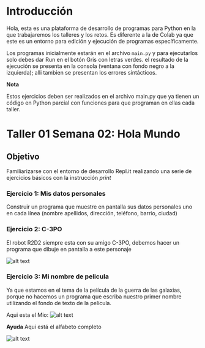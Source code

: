 
# Introducción
Hola, esta es una plataforma de desarrollo de programas para Python en la que trabajaremos los talleres y los retos. Es diferente a la de Colab ya que este es un entorno para edición y ejecución de programas específicamente.

Los programas inicialmente estarán en el archivo ``main.py`` y para ejecutarlos solo debes dar Run en el botón Gris con letras verdes. el resultado de la ejecución se presenta en la consola (ventana con fondo negro a la izquierda); alli tambien se presentan los errores sintácticos.


**Nota**

  Estos ejercicios deben ser realizados en el archivo main.py que ya tienen un código en Python parcial con funciones para que programan en ellas cada taller.

# Taller 01 Semana 02: Hola Mundo 
  ## Objetivo
  Familiarizarse con el entorno de desarrollo Repl.it realizando una serie de ejercicios básicos con la instrucción *print*

  
  ### Ejercicio 1: Mis datos personales
Construir un programa que muestre en pantalla sus datos personales uno en cada línea (nombre apellidos, dirección, teléfono, barrio, ciudad)

  ### Ejercicio 2: C-3PO
  El robot R2D2 siempre esta con su amigo C-3PO, debemos hacer un programa que dibuje en pantalla a este personaje 

![alt text](https://raw.githubusercontent.com/oscarhf/Materiales_de_apoyo/master/C3.png)

 ### Ejercicio 3: Mi nombre de pelicula
 Ya que estamos en el tema de la película de la guerra de las galaxias, porque no hacemos un programa que escriba nuestro primer nombre utilizando el fondo de texto de la película.
 
 Aqui esta el Mio:
 ![alt text](https://raw.githubusercontent.com/oscarhf/Materiales_de_apoyo/master/OscarStar.png)

 **Ayuda**
 Aqui está el alfabeto completo
 
 ![alt text](https://raw.githubusercontent.com/oscarhf/Materiales_de_apoyo/master/alfabetostar.png)